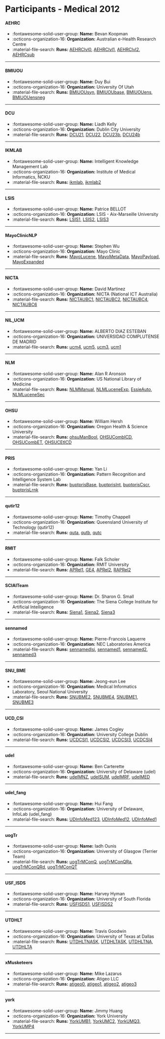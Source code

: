 # Participants - Medical 2012 

#### AEHRC 
 - :fontawesome-solid-user-group: **Name:** Bevan Koopman 
 - :octicons-organization-16: **Organization:** Australian e-Health Research Centre 
 - :material-file-search: **Runs:** [AEHRClvl0](./runs.md#aehrclvl0), [AEHRClvl1](./runs.md#aehrclvl1), [AEHRClvl2](./runs.md#aehrclvl2), [AEHRCsub](./runs.md#aehrcsub) 

---
#### BMIUOU 
 - :fontawesome-solid-user-group: **Name:** Duy Bui 
 - :octicons-organization-16: **Organization:** University Of Utah 
 - :material-file-search: **Runs:** [BMIUOUsyn](./runs.md#bmiuousyn), [BMIUOUbase](./runs.md#bmiuoubase), [BMIUOUens](./runs.md#bmiuouens), [BMIUOUensneg](./runs.md#bmiuouensneg) 

---
#### DCU 
 - :fontawesome-solid-user-group: **Name:** Liadh Kelly 
 - :octicons-organization-16: **Organization:** Dublin City University 
 - :material-file-search: **Runs:** [DCU21](./runs.md#dcu21), [DCU22](./runs.md#dcu22), [DCU23b](./runs.md#dcu23b), [DCU24b](./runs.md#dcu24b) 

---
#### IKMLAB 
 - :fontawesome-solid-user-group: **Name:** Intelligent Knowledge Management Lab 
 - :octicons-organization-16: **Organization:** Institute of Medical Informatics, NCKU 
 - :material-file-search: **Runs:** [ikmlab](./runs.md#ikmlab), [ikmlab2](./runs.md#ikmlab2) 

---
#### LSIS 
 - :fontawesome-solid-user-group: **Name:** Patrice BELLOT 
 - :octicons-organization-16: **Organization:** LSIS - Aix-Marseille University 
 - :material-file-search: **Runs:** [LSIS1](./runs.md#lsis1), [LSIS2](./runs.md#lsis2), [LSIS3](./runs.md#lsis3) 

---
#### MayoClinicNLP 
 - :fontawesome-solid-user-group: **Name:** Stephen Wu 
 - :octicons-organization-16: **Organization:** Mayo Clinic 
 - :material-file-search: **Runs:** [MayoLucene](./runs.md#mayolucene), [MayoMetaData](./runs.md#mayometadata), [MayoPayload](./runs.md#mayopayload), [MayoExpanded](./runs.md#mayoexpanded) 

---
#### NICTA 
 - :fontawesome-solid-user-group: **Name:** David Martinez 
 - :octicons-organization-16: **Organization:** NICTA (National ICT Australia) 
 - :material-file-search: **Runs:** [NICTAUBC1](./runs.md#nictaubc1), [NICTAUBC2](./runs.md#nictaubc2), [NICTAUBC4](./runs.md#nictaubc4), [NICTAUBC6](./runs.md#nictaubc6) 

---
#### NIL_UCM 
 - :fontawesome-solid-user-group: **Name:** ALBERTO DIAZ ESTEBAN 
 - :octicons-organization-16: **Organization:** UNIVERSIDAD COMPLUTENSE DE MADRID 
 - :material-file-search: **Runs:** [ucm4](./runs.md#ucm4), [ucm5](./runs.md#ucm5), [ucm3](./runs.md#ucm3), [ucm1](./runs.md#ucm1) 

---
#### NLM 
 - :fontawesome-solid-user-group: **Name:** Alan R Aronson 
 - :octicons-organization-16: **Organization:** US National Library of Medicine 
 - :material-file-search: **Runs:** [NLMManual](./runs.md#nlmmanual), [NLMLuceneExp](./runs.md#nlmluceneexp), [EssieAuto](./runs.md#essieauto), [NLMLuceneSec](./runs.md#nlmlucenesec) 

---
#### OHSU 
 - :fontawesome-solid-user-group: **Name:** William Hersh 
 - :octicons-organization-16: **Organization:** Oregon Health & Science University 
 - :material-file-search: **Runs:** [ohsuManBool](./runs.md#ohsumanbool), [OHSUCombICD](./runs.md#ohsucombicd), [OHSUCombET](./runs.md#ohsucombet), [OHSUCEtICD](./runs.md#ohsuceticd) 

---
#### PRIS 
 - :fontawesome-solid-user-group: **Name:** Yan Li 
 - :octicons-organization-16: **Organization:** Pattern Recognition and Intelligence System Lab 
 - :material-file-search: **Runs:** [buptprisBase](./runs.md#buptprisbase), [buptprisInt](./runs.md#buptprisint), [buptprisCscr](./runs.md#buptpriscscr), [buptprisLrnk](./runs.md#buptprislrnk) 

---
#### qutir12 
 - :fontawesome-solid-user-group: **Name:** Timothy Chappell 
 - :octicons-organization-16: **Organization:** Queensland University of Technology (qutir12) 
 - :material-file-search: **Runs:** [quta](./runs.md#quta), [qutb](./runs.md#qutb), [qutc](./runs.md#qutc) 

---
#### RMIT 
 - :fontawesome-solid-user-group: **Name:** Falk Scholer 
 - :octicons-organization-16: **Organization:** RMIT University 
 - :material-file-search: **Runs:** [APRel1](./runs.md#aprel1), [GE4](./runs.md#ge4), [APRel2](./runs.md#aprel2), [RAPRel2](./runs.md#raprel2) 

---
#### SCIAITeam 
 - :fontawesome-solid-user-group: **Name:** Dr. Sharon G. Small 
 - :octicons-organization-16: **Organization:** The Siena College Institute for Artificial Intelligence 
 - :material-file-search: **Runs:** [Siena1](./runs.md#siena1), [Siena2](./runs.md#siena2), [Siena3](./runs.md#siena3) 

---
#### sennamed 
 - :fontawesome-solid-user-group: **Name:** Pierre-Francois Laquerre 
 - :octicons-organization-16: **Organization:** NEC Laboratories America 
 - :material-file-search: **Runs:** [sennamedlsi](./runs.md#sennamedlsi), [sennamed1](./runs.md#sennamed1), [sennamed2](./runs.md#sennamed2), [sennamed3](./runs.md#sennamed3) 

---
#### SNU_BME 
 - :fontawesome-solid-user-group: **Name:** Jeong-eun Lee 
 - :octicons-organization-16: **Organization:** Medical Informatics Laboratory, Seoul National University 
 - :material-file-search: **Runs:** [SNUBME2](./runs.md#snubme2), [SNUBME4](./runs.md#snubme4), [SNUBME1](./runs.md#snubme1), [SNUBME3](./runs.md#snubme3) 

---
#### UCD_CSI 
 - :fontawesome-solid-user-group: **Name:** James Cogley 
 - :octicons-organization-16: **Organization:** University College Dublin 
 - :material-file-search: **Runs:** [UCDCSI1](./runs.md#ucdcsi1), [UCDCSI2](./runs.md#ucdcsi2), [UCDCSI3](./runs.md#ucdcsi3), [UCDCSI4](./runs.md#ucdcsi4) 

---
#### udel 
 - :fontawesome-solid-user-group: **Name:** Ben Carterette 
 - :octicons-organization-16: **Organization:** University of Delaware (udel) 
 - :material-file-search: **Runs:** [udelMNZ](./runs.md#udelmnz), [udelSUM](./runs.md#udelsum), [udelMRF](./runs.md#udelmrf), [udelMED](./runs.md#udelmed) 

---
#### udel_fang 
 - :fontawesome-solid-user-group: **Name:** Hui Fang 
 - :octicons-organization-16: **Organization:** University of Delaware, InfoLab (udel_fang) 
 - :material-file-search: **Runs:** [UDInfoMed123](./runs.md#udinfomed123), [UDInfoMed12](./runs.md#udinfomed12), [UDInfoMed1](./runs.md#udinfomed1) 

---
#### uogTr 
 - :fontawesome-solid-user-group: **Name:** Iadh Ounis 
 - :octicons-organization-16: **Organization:** University of Glasgow (Terrier Team) 
 - :material-file-search: **Runs:** [uogTrMConQ](./runs.md#uogtrmconq), [uogTrMConQRa](./runs.md#uogtrmconqra), [uogTrMConQRd](./runs.md#uogtrmconqrd), [uogTrMConQT](./runs.md#uogtrmconqt) 

---
#### USF_ISDS 
 - :fontawesome-solid-user-group: **Name:** Harvey Hyman 
 - :octicons-organization-16: **Organization:** University of South Florida 
 - :material-file-search: **Runs:** [USFISDS1](./runs.md#usfisds1), [USFISDS2](./runs.md#usfisds2) 

---
#### UTDHLT 
 - :fontawesome-solid-user-group: **Name:** Travis Goodwin 
 - :octicons-organization-16: **Organization:** University of Texas at Dallas 
 - :material-file-search: **Runs:** [UTDHLTNASK](./runs.md#utdhltnask), [UTDHLTASK](./runs.md#utdhltask), [UTDHLTNA](./runs.md#utdhltna), [UTDHLTA](./runs.md#utdhlta) 

---
#### xMusketeers 
 - :fontawesome-solid-user-group: **Name:** Mike Lazarus 
 - :octicons-organization-16: **Organization:** Atigeo LLC 
 - :material-file-search: **Runs:** [atigeo0](./runs.md#atigeo0), [atigeo1](./runs.md#atigeo1), [atigeo2](./runs.md#atigeo2), [atigeo3](./runs.md#atigeo3) 

---
#### york 
 - :fontawesome-solid-user-group: **Name:** Jimmy Huang 
 - :octicons-organization-16: **Organization:** York University 
 - :material-file-search: **Runs:** [YorkUMB1](./runs.md#yorkumb1), [YorkUMC2](./runs.md#yorkumc2), [YorkUMQ3](./runs.md#yorkumq3), [YorkUMP4](./runs.md#yorkump4) 

---
